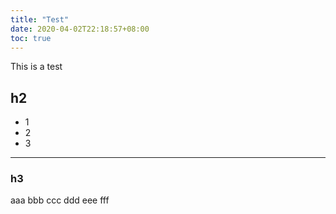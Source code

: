 ```yaml
---
title: "Test"
date: 2020-04-02T22:18:57+08:00
toc: true
---
```


This is a test

## h2
- 1
- 2
- 3 
---

### h3
aaa
bbb
ccc
ddd
eee
fff
